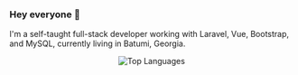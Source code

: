 ### Hey everyone 👋
I'm a self-taught full-stack developer working with Laravel, Vue, Bootstrap, and MySQL, currently living in Batumi, Georgia.

<div style="display: flex; align-items: center; justify-content: center; flex-wrap: wrap;">
  <a>
    <img align="top" src="https://github-readme-stats.vercel.app/api/top-langs/?username=Kajaia&layout=compact&theme=dark&card_width=270" alt="Top Languages" />
  </a>
</div>

